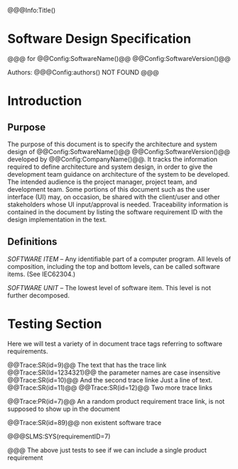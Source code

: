 ﻿@@@Info:Title()
# Software Design Specification
@@@
for
@@Config:SoftwareName()@@ @@Config:SoftwareVersion()@@  
  
Authors:
@@@Config:authors()
NOT FOUND
@@@

# Introduction
## Purpose
The purpose of this document is to specify the architecture and system design of 
@@Config:SoftwareName()@@ @@Config:SoftwareVersion()@@ developed by @@Config:CompanyName()@@. 
It tracks the information required to define architecture and system design, in order to give the development 
team guidance on architecture of the system to be developed. The intended audience is the project manager, 
project team, and development team. Some portions of this document such as the user interface (UI) may, on occasion, 
be shared with the client/user and other stakeholders whose UI input/approval is needed. Traceability information is 
contained in the document by listing the software requirement ID with the design implementation in the text. 

## Definitions
*SOFTWARE ITEM* – Any identifiable part of a computer program. All levels of composition, including the top and bottom
levels, can be called software items. (See IEC62304.)

*SOFTWARE UNIT* – The lowest level of software item. This level is not further decomposed.

# Testing Section
Here we will test a variety of in document trace tags referring to software requirements.

@@Trace:SR(id=9)@@ The text that has the trace link
@@Trace:SR(Id=1234321)@@ the parameter names are case insensitive
@@Trace:SR(id=10)@@ And the second trace linke
Just a line of text.
@@Trace:SR(id=11)@@ @@Trace:SR(id=12)@@ Two more trace links

@@Trace:PR(id=7)@@ An a random product requirement trace link, is not supposed to show up in the document

@@Trace:SR(id=89)@@ non existent software trace

@@@SLMS:SYS(requirementID=7)

@@@
The above just tests to see if we can include a single product requirement
